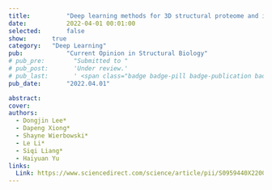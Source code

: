 ```yaml
---
title:          "Deep learning methods for 3D structural proteome and interactome modeling"
date:           2022-04-01 00:01:00
selected:       false
show:		true
category:	"Deep Learning"
pub:            "Current Opinion in Structural Biology"
# pub_pre:        "Submitted to "
# pub_post:       'Under review.'
# pub_last:       ' <span class="badge badge-pill badge-publication badge-success">Spotlight</span>'
pub_date:       "2022.04.01"

abstract:
cover:
authors:
  - Dongjin Lee*
  - Dapeng Xiong*
  - Shayne Wierbowski*
  - Le Li*
  - Siqi Liang*
  - Haiyuan Yu
links:
  Link: https://www.sciencedirect.com/science/article/pii/S0959440X22000021
---
```


